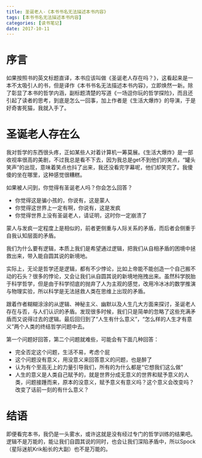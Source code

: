 ```yaml
---
title: 圣诞老人-《本书书名无法描述本书内容》
tags: [本书书名无法描述本书内容]
categories: [读书笔记]
date: 2017-10-11
---
```


# 序言

如果按照书的英文标题直译，本书应该叫做《圣诞老人存在吗？》，这看起来是一本不太吸引人的书，但是译作《本书书名无法描述本书内容》，立即焕然一新。除了彰显了本书的哲学内涵，副标题清楚的写道《一场逗你玩的哲学探险》，而且还引起了读者的思考，到底是怎么一回事，加上作者是《生活大爆炸》的导演，于是好奇害死猫，我就入手了。

<!-- more -->
# 圣诞老人存在么

我对哲学的东西很头疼，正如某些人对着计算机一筹莫展。《生活大爆炸》是一部收视率很高的美剧，不过我总是看不下去，因为我总是get不到他们的笑点，“罐头笑声”的出现，意味着笑点也抖了出来，我还没看完字幕呢，他们却笑完了。我傻傻的坐在哪里，这种感觉很糟糕。

如果被人问到，你觉得有圣诞老人吗？你会怎么回答？

- 你觉得这是骗小孩的，你说有，这是蒙人
- 你觉得这世界上一定有啊，你说有，这是发疯
- 你觉得世界上没有圣诞老人，请证明，这时你一定崩溃了

蒙人与发疯一定程度上是相似的，前者更侧重与人际关系的矛盾，而后者会侧重于自我认知层面的矛盾。

我们为什么要有逻辑，本质上我们是希望通过逻辑，把我们从自相矛盾的困境中拯救出来，带入能自圆其说的新境地。

实际上，无论是哲学还是逻辑，都有不少悖论，比如上帝能不能创造一个自己搬不动的石头？很多的悖论，又会让我们从自圆其说的新境地拖拽出来。虽然科学脱胎于科学哲学，但是由于科学彻底的抛弃了人为主观的感觉，改用冷冰冰的数学推演与物理实验，所以科学是无法拯救人类在思维上出现的矛盾。

跟着作者糊糊涂涂的从逻辑、神秘主义、幽默以及人生几大方面来探讨，圣诞老人存在与否，与人们认识的矛盾。发现很多时候，我们只是简单的忽略了这些充满矛盾而又说得过去的逻辑。最后回归到了“人生有什么意义”，“怎么样的人生才有意义”两个人类的终结哲学问题中去。

第一个问题好回答，第二个问题就难些，可能会有下面几种回答：

- 完全否定这个问题，生活不易，考虑个屁
- 这个问题没有意义，用没意义来回答意义的问题，也是醉了
- 认为有个至高无上的力量引导我们，所有的为什么都是“它想我们这么做”
- 人生的意义是人类自己赋予的，就是世界分成无意义的世界和赋予意义的人类，问题接踵而来，原本的没意义，赋予意义有意义吗？这个意义会改变吗？改变了话前一刻的有什么意义？

# 结语

即便看完本书，我仍是一头雾水，或许这就是没有经过专门的哲学训练的结果吧。逻辑不是万能的，能让我们自圆其说的同时，也会让我们深陷矛盾中，所以Spock（星际迷航Krik船长的大副）也不是万能的。